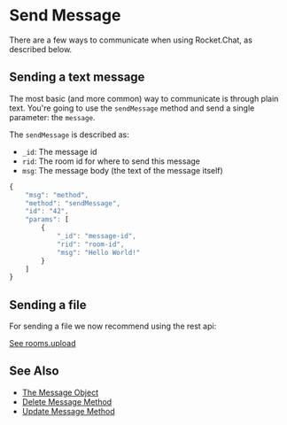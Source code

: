 # Send Message

There are a few ways to communicate when using Rocket.Chat, as described below.

## Sending a text message

The most basic \(and more common\) way to communicate is through plain text. You're going to use the `sendMessage` method and send a single parameter: the `message`.

The `sendMessage` is described as:

* `_id`: The message id
* `rid`: The room id for where to send this message
* `msg`: The message body \(the text of the message itself\)

```javascript
{
    "msg": "method",
    "method": "sendMessage",
    "id": "42",
    "params": [
        {
            "_id": "message-id",
            "rid": "room-id",
            "msg": "Hello World!"
        }
    ]
}
```

## Sending a file

For sending a file we now recommend using the rest api:

[See rooms.upload](../../rest-api/endpoints/team-collaboration-endpoints/rooms-endpoints/upload-file-to-a-room.md)

## See Also

* [The Message Object](../../schema-definition/message.md)
* [Delete Message Method](delete-message.md)
* [Update Message Method](update-message.md)


